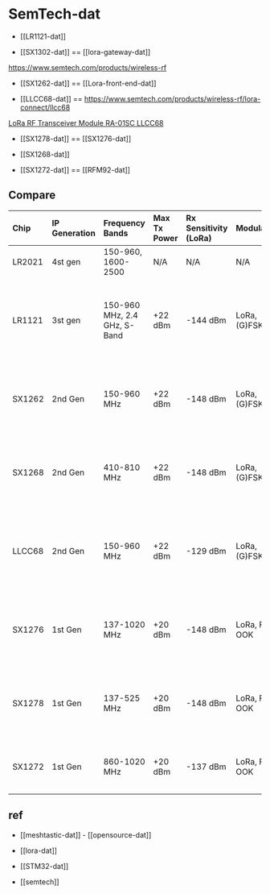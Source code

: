 
# SemTech-dat

- [[LR1121-dat]]

- [[SX1302-dat]] == [[lora-gateway-dat]]

https://www.semtech.com/products/wireless-rf

- [[SX1262-dat]] == [[Lora-front-end-dat]]

- [[LLCC68-dat]] == https://www.semtech.com/products/wireless-rf/lora-connect/llcc68

[LoRa RF Transceiver Module RA-01SC LLCC68](https://www.electrodragon.com/product/lora-rf-transceiver-module-ra-01sc-llcc68/)

- [[SX1278-dat]] == [[SX1276-dat]]

- [[SX1268-dat]]

- [[SX1272-dat]] == [[RFM92-dat]]

## Compare 

| Chip   | IP Generation | Frequency Bands              | Max Tx Power | Rx Sensitivity (LoRa) | Modulation     | Key Features / Generation                                                                               |
| :----- | :------------ | :--------------------------- | :----------- | :-------------------- | :------------- | :------------------------------------------------------------------------------------------------------ |
| LR2021 | 4st gen       | 150-960, 1600-2500           | N/A          | N/A                   | N/A            | Data not available.                                                                                     |
| LR1121 | 3st gen       | 150-960 MHz, 2.4 GHz, S-Band | +22 dBm      | -144 dBm              | LoRa, (G)FSK   | LoRa Edge™: Multi-band, includes GNSS (GPS/BeiDou) and Wi-Fi passive scanner for low-power geolocation. |
| SX1262 | 2nd Gen       | 150-960 MHz                  | +22 dBm      | -148 dBm              | LoRa, (G)FSK   | 2nd Gen: Significantly lower power consumption and higher link budget than SX127x series.               |
| SX1268 | 2nd Gen       | 410-810 MHz                  | +22 dBm      | -148 dBm              | LoRa, (G)FSK   | 2nd Gen: Regional variant of SX1262, optimized for Chinese frequency bands.                             |
| LLCC68 | 2nd Gen       | 150-960 MHz                  | +22 dBm      | -129 dBm              | LoRa, (G)FSK   | 2nd Gen: Optimized for LoRaWAN end-nodes using lower spreading factors (SF5-SF9). Not for SF10-SF12.    |
| SX1276 | 1st Gen       | 137-1020 MHz                 | +20 dBm      | -148 dBm              | LoRa, FSK, OOK | 1st Gen (Legacy): Higher power consumption than SX126x/LLCC68 series.                                   |
| SX1278 | 1st Gen       | 137-525 MHz                  | +20 dBm      | -148 dBm              | LoRa, FSK, OOK | 1st Gen (Legacy): Variant of SX1276, optimized for 433/470 MHz bands.                                   |
| SX1272 | 1st Gen       | 860-1020 MHz                 | +20 dBm      | -137 dBm              | LoRa, FSK, OOK | 1st Gen (Legacy): Predecessor to SX1276 with lower sensitivity.                                         |



## ref 

- [[meshtastic-dat]] - [[opensource-dat]]

- [[lora-dat]] 

- [[STM32-dat]]

- [[semtech]]